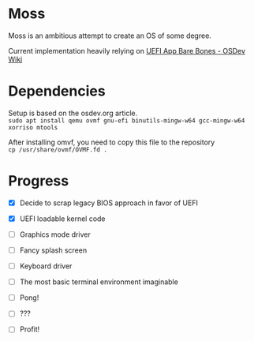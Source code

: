 # Moss

Moss is an ambitious attempt to create an OS of some degree.

Current implementation heavily relying on [UEFI App Bare Bones - OSDev Wiki](https://wiki.osdev.org/UEFI_App_Bare_Bones)

# Dependencies

Setup is based on the osdev.org article.  
`sudo apt install qemu ovmf gnu-efi binutils-mingw-w64 gcc-mingw-w64 xorriso mtools`

After installing omvf, you need to copy this file to the repository  
`cp /usr/share/ovmf/OVMF.fd .`

# Progress

- [x] Decide to scrap legacy BIOS approach in favor of UEFI

- [x] UEFI loadable kernel code

- [ ] Graphics mode driver

- [ ] Fancy splash screen

- [ ] Keyboard driver

- [ ] The most basic terminal environment imaginable

- [ ] Pong!

- [ ] ???

- [ ] Profit!
